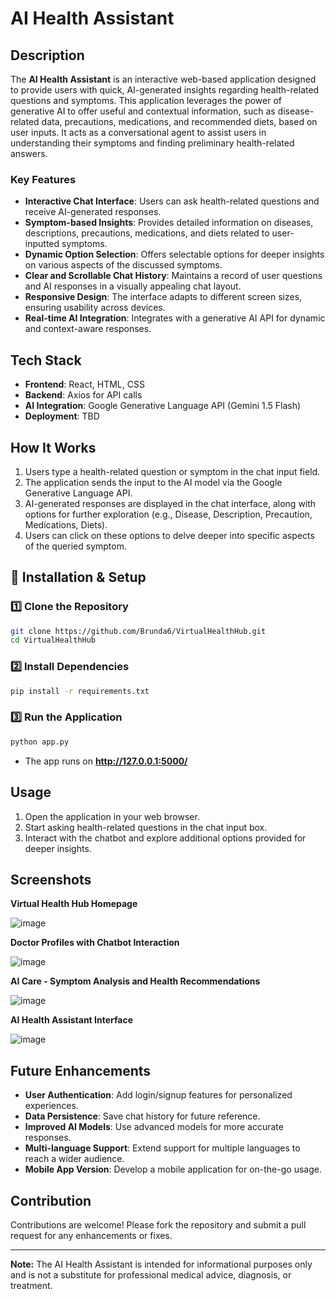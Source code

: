 # AI Health Assistant

## Description
The **AI Health Assistant** is an interactive web-based application designed to provide users with quick, AI-generated insights regarding health-related questions and symptoms. This application leverages the power of generative AI to offer useful and contextual information, such as disease-related data, precautions, medications, and recommended diets, based on user inputs. It acts as a conversational agent to assist users in understanding their symptoms and finding preliminary health-related answers.

### Key Features
- **Interactive Chat Interface**: Users can ask health-related questions and receive AI-generated responses.
- **Symptom-based Insights**: Provides detailed information on diseases, descriptions, precautions, medications, and diets related to user-inputted symptoms.
- **Dynamic Option Selection**: Offers selectable options for deeper insights on various aspects of the discussed symptoms.
- **Clear and Scrollable Chat History**: Maintains a record of user questions and AI responses in a visually appealing chat layout.
- **Responsive Design**: The interface adapts to different screen sizes, ensuring usability across devices.
- **Real-time AI Integration**: Integrates with a generative AI API for dynamic and context-aware responses.

## Tech Stack
- **Frontend**: React, HTML, CSS
- **Backend**: Axios for API calls
- **AI Integration**: Google Generative Language API (Gemini 1.5 Flash)
- **Deployment**: TBD

## How It Works
1. Users type a health-related question or symptom in the chat input field.
2. The application sends the input to the AI model via the Google Generative Language API.
3. AI-generated responses are displayed in the chat interface, along with options for further exploration (e.g., Disease, Description, Precaution, Medications, Diets).
4. Users can click on these options to delve deeper into specific aspects of the queried symptom.

## 🚀 Installation & Setup
### 1️⃣ Clone the Repository
```bash
git clone https://github.com/Brunda6/VirtualHealthHub.git
cd VirtualHealthHub
```

### 2️⃣ Install Dependencies
```bash
pip install -r requirements.txt
```

### 3️⃣ Run the Application
```bash
python app.py
```
- The app runs on **http://127.0.0.1:5000/**

## Usage
1. Open the application in your web browser.
2. Start asking health-related questions in the chat input box.
3. Interact with the chatbot and explore additional options provided for deeper insights.

## Screenshots
**Virtual Health Hub Homepage**

![image](https://github.com/user-attachments/assets/64570fa7-c03d-4b49-be41-a571363d1d69)


**Doctor Profiles with Chatbot Interaction**

![image](https://github.com/user-attachments/assets/3b139284-1880-4239-bdaa-d9926503a62a)


**AI Care - Symptom Analysis and Health Recommendations**

![image](https://github.com/user-attachments/assets/23c3a65a-c9a0-488e-8263-7609f5862d67)


**AI Health Assistant Interface**

![image](https://github.com/user-attachments/assets/af411b7c-1f04-459d-ab63-ae8e7847fb50)


## Future Enhancements
- **User Authentication**: Add login/signup features for personalized experiences.
- **Data Persistence**: Save chat history for future reference.
- **Improved AI Models**: Use advanced models for more accurate responses.
- **Multi-language Support**: Extend support for multiple languages to reach a wider audience.
- **Mobile App Version**: Develop a mobile application for on-the-go usage.

## Contribution
Contributions are welcome! Please fork the repository and submit a pull request for any enhancements or fixes.

---
**Note:** The AI Health Assistant is intended for informational purposes only and is not a substitute for professional medical advice, diagnosis, or treatment.

